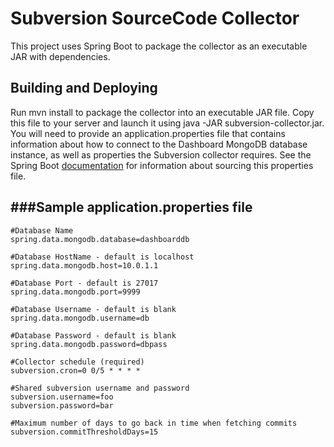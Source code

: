 Subversion SourceCode Collector
=================

This project uses Spring Boot to package the collector as an executable JAR with dependencies.

Building and Deploying
--------------------------------------

Run mvn install to package the collector into an executable JAR file. Copy this file to your server and launch it using
java -JAR subversion-collector.jar. You will need to provide an application.properties file that contains information about how
to connect to the Dashboard MongoDB database instance, as well as properties the Subversion collector requires. See
the Spring Boot [documentation](http://docs.spring.io/spring-boot/docs/current-SNAPSHOT/reference/htmlsingle/#boot-features-external-config-application-property-files)
for information about sourcing this properties file.

###Sample application.properties file
--------------------------------------

    #Database Name 
    spring.data.mongodb.database=dashboarddb

    #Database HostName - default is localhost
    spring.data.mongodb.host=10.0.1.1

    #Database Port - default is 27017
    spring.data.mongodb.port=9999

    #Database Username - default is blank
    spring.data.mongodb.username=db

    #Database Password - default is blank
    spring.data.mongodb.password=dbpass

    #Collector schedule (required)
    subversion.cron=0 0/5 * * * *

    #Shared subversion username and password
    subversion.username=foo
    subversion.password=bar

    #Maximum number of days to go back in time when fetching commits
    subversion.commitThresholdDays=15



